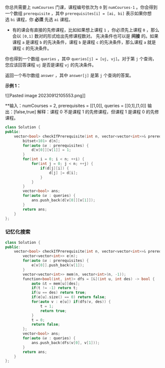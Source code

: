 
你总共需要上 `numCourses` 门课，课程编号依次为 `0` 到 `numCourses-1` 。你会得到一个数组 `prerequisite` ，其中 `prerequisites[i] = [ai, bi]` 表示如果你想选 `bi` 课程，你 **必须** 先选 `ai` 课程。

- 有的课会有直接的先修课程，比如如果想上课程 `1` ，你必须先上课程 `0` ，那么会以 `[0,1]` 数对的形式给出先修课程数对。
先决条件也可以是 **间接** 的。如果课程 `a` 是课程 `b` 的先决条件，课程 `b` 是课程 `c` 的先决条件，那么课程 `a` 就是课程 `c` 的先决条件。

你也得到一个数组 `queries` ，其中 `queries[j] = [uj, vj]`。对于第 `j` 个查询，您应该回答课程 `uj` 是否是课程 `vj` 的先决条件。

返回一个布尔数组 `answer` ，其中 `answer[j]` 是第 `j` 个查询的答案。

**示例 1：**

![[Pasted image 20230912105553.png]]

**输入：numCourses = 2, prerequisites = \[\[1,0\]\], queries = \[\[0,1\],\[1,0\]\]
输出：\[false,true\]
解释：课程 0 不是课程 1 的先修课程，但课程 1 是课程 0 的先修课程。

```c++
class Solution {
public:
    vector<bool> checkIfPrerequisite(int n, vector<vector<int>>& prerequisites, vector<vector<int>>& queries) {
        bitset<101> d[n];
        for(auto &v : prerequisites) {
            d[v[0]][v[1]] = 1;
        }
        for(int i = 0; i < n; ++i) {
            for(int j = 0; j < n; ++j) {
                if(d[j][i]) {
                    d[j] |= d[i];
                }
            }
        }
        vector<bool> ans;
        for(auto &v : queries) {
            ans.push_back(d[v[0]][v[1]]);
        }
        return ans;
    }
};
```
### 记忆化搜索

```c++
class Solution {
public:
    vector<bool> checkIfPrerequisite(int n, vector<vector<int>>& prerequisites, vector<vector<int>>& queries) {
        vector<vector<int>> e(n);
        for(auto &v : prerequisites) {
            e[v[0]].push_back(v[1]);
        }
        vector<vector<int>> mem(n, vector<int>(n, -1));
        function<bool(int, int)> dfs = [&](int u, int des) -> bool {
            auto &t = mem[u][des];
            if(t != -1) return t;
            if(u == des) return true;
            if(e[u].size() == 0) return false;
            for(auto v : e[u]) if(dfs(v, des)) {
                t = 1;
                return true;
            }
            t = 0;
            return false;
        };
        vector<bool> ans;
        for(auto &v : queries) {
            ans.push_back(dfs(v[0], v[1]));
        }
        return ans;
    }
};
```
